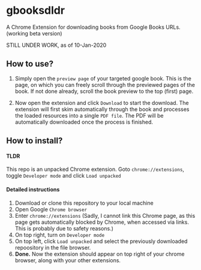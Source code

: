 # gbooksdldr
A Chrome Extension for downloading books from Google Books URLs.
(working beta version)

STILL UNDER WORK, as of 10-Jan-2020

## How to use?

1. Simply open the `preview page` of your targeted google book. This is the page, on which you can freely scroll through the previewed pages of the book. If not done already, scroll the book preview  to the top (first) page.

2. Now open the extension and click `Download` to start the download. The extension will first skim automatically through the book and processes the loaded resources into a single `PDF file`. The PDF will be automatically downloaded once the process is finished. 

## How to install?

#### TLDR

This repo is an unpacked Chrome extension. Goto `chrome://extensions`, toggle `Developer mode` and click `Load unpacked`

#### Detailed instructions

1. Download or clone this repository to your local machine
2. Open Google `Chrome browser`
3. Enter `chrome://extensions` (Sadly, I cannot link this Chrome page, as this page gets automatically blocked by Chrome, when accessed via links. This is probably due to safety reasons.)
4. On top right, turn on `Developer mode`
5. On top left, click `Load unpacked` and select the previously downloaded repoository in the file browser.
6. **Done.** Now the extension should appear on top right of your chrome browser, along with your other extensions.
